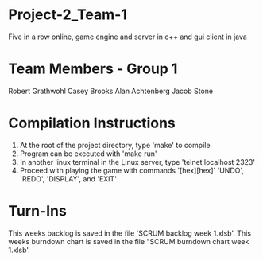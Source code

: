 Project-2_Team-1
=======================
Five in a row online, game engine and server in c++ and gui client in java

Team Members - Group 1
=========================
Robert Grathwohl
Casey Brooks
Alan Achtenberg
Jacob Stone

Compilation Instructions
=========================
1) At the root of the project directory, type 'make' to compile
2) Program can be executed with 'make run'
3) In another linux terminal in the Linux server, type 'telnet localhost 2323'
4) Proceed with playing the game with commands '[hex][hex]' 'UNDO', 'REDO', 'DISPLAY', and 'EXIT'

Turn-Ins
=========================
This weeks backlog is saved in the file 'SCRUM backlog week 1.xlsb'.
This weeks burndown chart is saved in the file "SCRUM burndown chart week 1.xlsb'.
